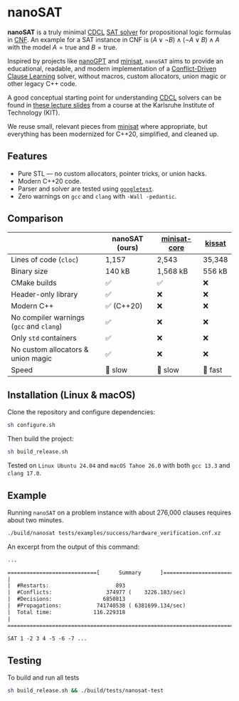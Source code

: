 # nanoSAT

**nanoSAT** is a truly minimal [CDCL](https://en.wikipedia.org/wiki/Conflict-driven_clause_learning) [SAT solver](https://en.wikipedia.org/wiki/Boolean_satisfiability_problem) for propositional logic formulas in [CNF](https://en.wikipedia.org/wiki/Conjunctive_normal_form). An example for a SAT instance in CNF is $(A \lor \lnot B) \land (\lnot A \lor B) \land A$ with the model $A = \mathrm{true}$ and $B = \mathrm{true}$.

Inspired by projects like [nanoGPT](https://github.com/karpathy/nanoGPT) and [minisat](https://github.com/niklasso/minisat), `nanoSAT` aims to provide an educational, readable, and modern implementation of a [Conflict-Driven Clause Learning](https://en.wikipedia.org/wiki/Conflict-driven_clause_learning) solver, without macros, custom allocators, union magic or other legacy C++ code.

A good conceptual starting point for understanding [CDCL](https://en.wikipedia.org/wiki/Conflict-driven_clause_learning) solvers can be found in [these lecture slides](https://satlecture.github.io/kit2024/) from a course at the Karlsruhe Institute of Technology (KIT).

We reuse small, relevant pieces from [minisat](https://github.com/niklasso/minisat) where appropriate, but everything has been modernized for C++20, simplified, and cleaned up.

## Features

* Pure STL — no custom allocators, pointer tricks, or union hacks.
* Modern C++20 code.
* Parser and solver are tested using [`googletest`](https://github.com/google/googletest/releases/tag/v1.17.0).
* Zero warnings on `gcc` and `clang` with `-Wall -pedantic`.

## Comparison

| | nanoSAT (ours) | [minisat-core](https://github.com/niklasso/minisat) | [kissat](https://github.com/arminbiere/kissat) |
|-|-|-|-|
| Lines of code (`cloc`) | 1,157 | 2,543 | 35,348 |
| Binary size | 140 kB | 1,568 kB | 556 kB |
| CMake builds | ✅ | ✅ | ❌ |
| Header-only library | ✅ | ❌ | ❌ |
| Modern C++ | ✅ (C++20) | ❌ | ❌ |
| No compiler warnings (`gcc` and `clang`) | ✅ | ❌ | ❌ |
| Only `std` containers | ✅ | ❌ | ❌ |
| No custom allocators & union magic | ✅ | ❌ | ❌ |
| Speed | 🐢 slow | 🐢 slow | 🐇 fast |

## Installation (Linux & macOS)

Clone the repository and configure dependencies:

```sh
sh configure.sh
```

Then build the project:

```sh
sh build_release.sh
```

Tested on `Linux Ubuntu 24.04` and `macOS Tahoe 26.0` with both `gcc 13.3` and `clang 17.0`.

## Example

Running `nanoSAT` on a problem instance with about 276,000 clauses requires about two minutes.

```sh
./build/nanosat tests/examples/success/hardware_verification.cnf.xz
```

An excerpt from the output of this command:

```txt
...

============================[      Summary      ]==============================
|                                                                             |
|  #Restarts:                     893                                         |
|  #Conflicts:                 374977 (    3226.183/sec)                      |
|  #Decisions:                6850813                                         |
|  #Propagations:           741740538 ( 6381699.134/sec)                      |
|  Total time:             116.229318                                         |
|                                                                             |
===============================================================================

SAT 1 -2 3 4 -5 -6 -7 ...
```

## Testing

To build and run all tests

```sh
sh build_release.sh && ./build/tests/nanosat-test
```
